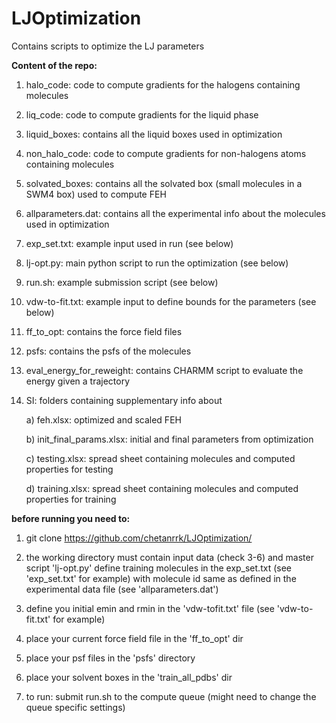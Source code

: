 # LJOptimization

Contains scripts to optimize the LJ parameters

**Content of the repo:**

1) halo_code: code to compute gradients for the halogens containing molecules

2) liq_code: code to compute gradients for the liquid phase

3) liquid_boxes: contains all the liquid boxes used in optimization

4) non_halo_code: code to compute gradients for non-halogens atoms containing molecules

5) solvated_boxes: contains all the solvated box (small molecules in a SWM4 box) used to compute FEH

6) allparameters.dat: contains all the experimental info about the molecules used in optimization

7) exp_set.txt: example input used in run (see below)

8) lj-opt.py: main python script to run the optimization (see below)

9) run.sh: example submission script (see below)

10) vdw-to-fit.txt: example input to define bounds for the parameters (see below)

11) ff_to_opt: contains the force field files

12) psfs: contains the psfs of the molecules 

13) eval_energy_for_reweight: contains CHARMM script to evaluate the energy given a trajectory

14) SI: folders containing supplementary info about

	a) feh.xlsx: optimized and scaled FEH

	b) init_final_params.xlsx: initial and final parameters from optimization

	c) testing.xlsx: spread sheet containing molecules and computed properties for testing

	d) training.xlsx: spread sheet containing molecules and computed properties for training

**before running you need to:**

1) git clone https://github.com/chetanrrk/LJOptimization/

2) the working directory must contain input data (check 3-6) and master script 'lj-opt.py'
define training molecules in the exp_set.txt (see 'exp_set.txt' for example) with molecule id same as defined in the experimental data file (see 'allparameters.dat')

3) define you initial emin and rmin in the 'vdw-tofit.txt' file (see 'vdw-to-fit.txt' for example)

4) place your current force field file in the 'ff_to_opt' dir

5) place your psf files in the 'psfs' directory

6) place your solvent boxes in the 'train_all_pdbs' dir

7) to run: submit run.sh to the compute queue (might need to change the queue specific settings)

